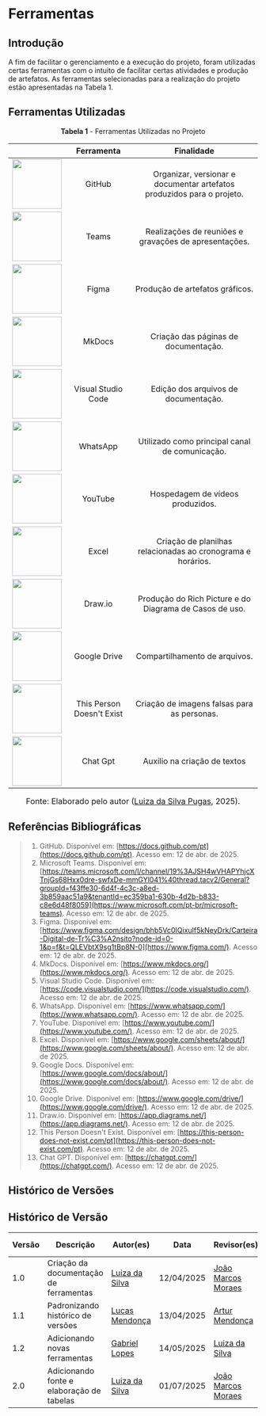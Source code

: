 # Ferramentas

## Introdução

A fim de facilitar o gerenciamento e a execução do projeto, foram utilizadas certas ferramentas com o intuito de facilitar certas atividades e produção de artefatos. As ferramentas selecionadas para a realização do projeto estão apresentadas na Tabela 1.

## Ferramentas Utilizadas

<p align="center"><b>Tabela 1</b> - Ferramentas Utilizadas no Projeto</p>

|                                                                                                                             |        Ferramenta         |                               Finalidade                               |
| :-------------------------------------------------------------------------------------------------------------------------: | :-----------------------: | :--------------------------------------------------------------------: |
| <img src="https://github.githubassets.com/images/modules/logos_page/GitHub-Mark.png" style="height:100px;width:100px"/>     |          GitHub           | Organizar, versionar e documentar artefatos produzidos para o projeto. |
| <img src="https://upload.wikimedia.org/wikipedia/commons/thumb/c/c9/Microsoft_Office_Teams_%282018%E2%80%93present%29.svg/640px-Microsoft_Office_Teams_%282018%E2%80%93present%29.svg.png" style="height:100px;width:100px"/> |           Teams           | Realizações de reuniões e gravações de apresentações.                  |
| <img src="https://upload.wikimedia.org/wikipedia/commons/3/33/Figma-logo.svg" style="height:100px;width:100px"/>           |           Figma           | Produção de artefatos gráficos.                                        |
| <img src="https://user-images.githubusercontent.com/16578570/61556938-3c337400-aa63-11e9-9ec1-a3ba5643a1a6.png" style="height:100px;width:100px"/> |          MkDocs           | Criação das páginas de documentação.                                   |
| <img src="https://upload.wikimedia.org/wikipedia/commons/9/9a/Visual_Studio_Code_1.35_icon.svg" style="height:100px;width:100px"/> |    Visual Studio Code     | Edição dos arquivos de documentação.                                   |
| <img src="https://upload.wikimedia.org/wikipedia/commons/6/6b/WhatsApp.svg" style="height:100px;width:100px"/>             |         WhatsApp          | Utilizado como principal canal de comunicação.                         |
| <img src="https://upload.wikimedia.org/wikipedia/commons/b/b8/YouTube_Logo_2017.svg" style="height:100px;width:100px"/>     |          YouTube          | Hospedagem de vídeos produzidos.                                       |
| <img src="https://upload.wikimedia.org/wikipedia/commons/thumb/3/34/Microsoft_Office_Excel_%282019%E2%80%93present%29.svg/1200px-Microsoft_Office_Excel_%282019%E2%80%93present%29.svg.png" style="height:100px;width:100px"/> |           Excel           | Criação de planilhas relacionadas ao cronograma e horários.  
| <img src="https://store-images.s-microsoft.com/image/apps.1409.13851527096222888.2b60149a-04a5-4578-a6b2-d7b7377332d5.c22d8e97-4d44-4304-9bd2-55f9d29c0f82" style="height:100px;width:100px"/>                | Draw.io| Produção do Rich Picture e do Diagrama de Casos de uso.          |
| <img src="https://upload.wikimedia.org/wikipedia/commons/d/da/Google_Drive_logo.png" style="height:100px;width:100px"/>    |       Google Drive        | Compartilhamento de arquivos.                                          |
| <img src="https://avatars.githubusercontent.com/u/47250886?s=280&v=4" style="height:100px;width:100px"/>                   | This Person Doesn't Exist | Criação de imagens falsas para as personas.                            |
| <img src="https://imgs.search.brave.com/1FZenM9mkR1uZjB7ngAG_Pz-FcKx-C15EvJ3wcUdDLg/rs:fit:500:0:0:0/g:ce/aHR0cHM6Ly9mcmVl/bG9nb3BuZy5jb20v/aW1hZ2VzL2FsbF9p/bWcvMTY4MTAzODI0/MmNoYXRncHQtbG9n/by1wbmcucG5n" style="height:100px;width:100px"/>                   | Chat Gpt | Auxílio na criação de textos                            |


<font size="3"><p style="text-align: center">Fonte: Elaborado pelo autor ([Luiza da Silva Pugas](https://github.com/Luizaxx), 2025).</p></font>

## Referências Bibliográficas

> 1. GitHub. Disponível em: [https://docs.github.com/pt](https://docs.github.com/pt). Acesso em: 12 de abr. de 2025.  
> 2. Microsoft Teams. Disponível em: [https://teams.microsoft.com/l/channel/19%3AJSH4wVHAPYhjcXTnjGs68Hxx0dre-swfxDe-mmGYl041%40thread.tacv2/General?groupId=f43ffe30-6d4f-4c3c-a8ed-3b859aac51a9&tenantId=ec359ba1-630b-4d2b-b833-c8e6d48f8059](https://www.microsoft.com/pt-br/microsoft-teams). Acesso em: 12 de abr. de 2025.  
> 3. Figma. Disponível em: [https://www.figma.com/design/bhb5Vc0IQixuIf5kNeyDrk/Carteira-Digital-de-Tr%C3%A2nsito?node-id=0-1&p=f&t=QLEVbtX9sg1tBp8N-0](https://www.figma.com/). Acesso em: 12 de abr. de 2025.  
> 4. MkDocs. Disponível em: [https://www.mkdocs.org/](https://www.mkdocs.org/). Acesso em: 12 de abr. de 2025.  
> 5. Visual Studio Code. Disponível em: [https://code.visualstudio.com/](https://code.visualstudio.com/). Acesso em: 12 de abr. de 2025.  
> 6. WhatsApp. Disponível em: [https://www.whatsapp.com/](https://www.whatsapp.com/). Acesso em: 12 de abr. de 2025.  
> 7. YouTube. Disponível em: [https://www.youtube.com/](https://www.youtube.com/). Acesso em: 12 de abr. de 2025.  
> 8. Excel. Disponível em: [https://www.google.com/sheets/about/](https://www.google.com/sheets/about/). Acesso em: 12 de abr. de 2025.  
> 9. Google Docs. Disponível em: [https://www.google.com/docs/about/](https://www.google.com/docs/about/). Acesso em: 12 de abr. de 2025.  
> 10. Google Drive. Disponível em: [https://www.google.com/drive/](https://www.google.com/drive/). Acesso em: 12 de abr. de 2025.  
> 11. Draw.io. Disponível em: [https://app.diagrams.net/](https://app.diagrams.net/). Acesso em: 12 de abr. de 2025.  
> 12. This Person Doesn't Exist. Disponível em: [https://this-person-does-not-exist.com/pt](https://this-person-does-not-exist.com/pt). Acesso em: 12 de abr. de 2025. 
> 13. Chat GPT. Disponível em: [https://chatgpt.com/](https://chatgpt.com/). Acesso em: 12 de abr. de 2025. 

 
## Histórico de Versões

## Histórico de Versão

| Versão | Descrição                             | Autor(es)                                       | Data       | Revisor(es)                                   | Data de Revisão |
|--------|----------------------------------------|--------------------------------------------------|------------|-----------------------------------------------|-----------------|
| 1.0    | Criação da documentação de ferramentas | [Luiza da Silva](https://github.com/Luizaxx)        | 12/04/2025 | [João Marcos Moraes](https://github.com/JJOAOMARCOSS) | 12/04/2025      |
| 1.1    |  Padronizando histórico de versões               |  [Lucas Mendonça ](https://github.com/lucasarruda9)  | 13/04/2025 | [Artur Mendonça](https://github.com/ArtyMend07)   | 13/04/2025      |
| 1.2    |  Adicionando novas ferramentas               |  [Gabriel Lopes ](https://github.com/BrzGab)  | 14/05/2025 | [Luiza da Silva](https://github.com/Luizaxx)   | 14/05/2025      |
| 2.0    |  Adicionando fonte e elaboração de tabelas              |  [Luiza da Silva](https://github.com/Luizaxx)  | 01/07/2025 | [João Marcos Moraes](https://github.com/JJOAOMARCOSS)   | 07/07/2025      |

